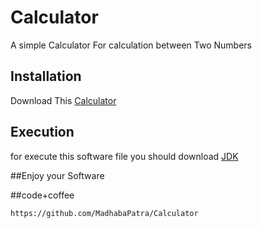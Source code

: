 # Calculator

A simple Calculator For calculation between Two Numbers

## Installation

Download This [Calculator](https://github.com/MadhabaPatra/Calculator/blob/master/dist/Calculator.jar?raw=true)

## Execution

for execute this software file you should  download [JDK](https://www.oracle.com/technetwork/java/javase/downloads/jdk11-downloads-5066655.html)

##Enjoy your Software

##code+coffee
```
https://github.com/MadhabaPatra/Calculator
```
